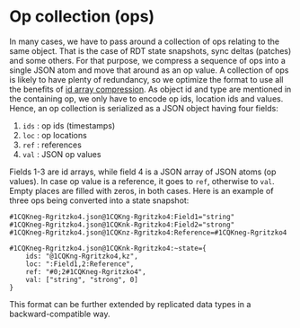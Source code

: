 # Op collection (ops)

In many cases, we have to pass around a collection of ops relating to the same object.
That is the case of RDT state snapshots, sync deltas (patches) and some others.
For that purpose, we compress a sequence of ops into a single JSON atom and move that around as an op value.
A collection of ops is likely to have plenty of redundancy, so we optimize the format to use all the benefits of [id array compression](ids.md).
As object id and type are mentioned in the containing op, we only have to encode op ids, location ids and values.
Hence, an op collection is serialized as a JSON object having four fields:

1. `ids` : op ids (timestamps)
2. `loc` : op locations
3. `ref` : references
4. `val` : JSON op values

Fields 1-3 are id arrays, while field 4 is a JSON array of JSON atoms (op values).
In case op value is a reference, it goes to `ref`, otherwise to `val`.
Empty places are filled with zeros, in both cases.
Here is an example of three ops being converted into a state snapshot:

    #1CQKneg-Rgritzko4.json@1CQKng-Rgritzko4:Field1="string"
    #1CQKneg-Rgritzko4.json@1CQKnk-Rgritzko4:Field2="strong"
    #1CQKneg-Rgritzko4.json@1CQKnz-Rgritzko4:Reference=#1CQKneg-Rgritzko4

    #1CQKneg-Rgritzko4.json@1CQKnk-Rgritzko4:~state={
        ids: "@1CQKng-Rgritzko4,kz",
        loc: ":Field1,2:Reference",
        ref: "#0;2#1CQKneg-Rgritzko4",
        val: ["string", "strong", 0]
    }

This format can be further extended by replicated data types in a backward-compatible way.

